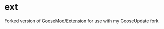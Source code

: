 # ext
Forked version of [GooseMod/Extension](https://github.com/GooseMod/Extension) for use with my GooseUpdate fork.